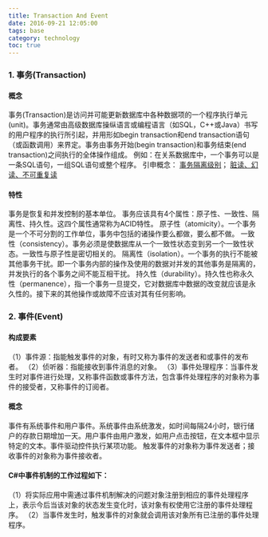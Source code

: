 ```yaml
---
title: Transaction And Event
date: 2016-09-21 12:05:00
tags: base
category: technology
toc: true
---
```

### 1. 事务(Transaction)
#### 概念
事务(Transaction)是访问并可能更新数据库中各种数据项的一个程序执行单元(unit)。事务通常由高级数据库操纵语言或编程语言（如SQL，C++或Java）书写的用户程序的执行所引起，并用形如begin transaction和end transaction语句（或函数调用）来界定。事务由事务开始(begin transaction)和事务结束(end transaction)之间执行的全体操作组成。
例如：在关系数据库中，一个事务可以是一条SQL语句，一组SQL语句或整个程序。
引申概念： [事务隔离级别](http://baike.baidu.com/link?url=fpM8ILJdEiN56LiN-A4SGPj4SACkYbmajnWrisEE-rTjdSIp39jCvOAfx2m2auDHnaFg8OL1mwOKGpv7P6TVSq)； [脏读、幻读、不可重复读](http://zhidao.baidu.com/link?url=ZspEzixPNiHJ1K6DqncQfqrU9cupapGAs5kYOq1jpE2Jwg1cxiazEuVm9sAHYGx4gEgRN56sADS-3AWuPqkyHS6gT3FF3sheOKhW5VgbA3G)
#### 特性
事务是恢复和并发控制的基本单位。
事务应该具有4个属性：原子性、一致性、隔离性、持久性。这四个属性通常称为ACID特性。
原子性（atomicity）。一个事务是一个不可分割的工作单位，事务中包括的诸操作要么都做，要么都不做。
一致性（consistency）。事务必须是使数据库从一个一致性状态变到另一个一致性状态。一致性与原子性是密切相关的。
隔离性（isolation）。一个事务的执行不能被其他事务干扰。即一个事务内部的操作及使用的数据对并发的其他事务是隔离的，并发执行的各个事务之间不能互相干扰。
持久性（durability）。持久性也称永久性（permanence），指一个事务一旦提交，它对数据库中数据的改变就应该是永久性的。接下来的其他操作或故障不应该对其有任何影响。

### 2. 事件(Event)
#### 构成要素
（1）事件源：指能触发事件的对象，有时又称为事件的发送者和或事件的发布者。
（2）侦听器：指能接收到事件消息的对象。
（3）事件处理程序：当事件发生时对事件进行处理，又称事件函数或事件方法，包含事件处理程序的对象称为事件的接受者，又称事件的订阅者。
#### 概念
事件有系统事件和用户事件。系统事件由系统激发，如时间每隔24小时，银行储户的存款日期增加一天。用户事件由用户激发，如用户点击按钮，在文本框中显示特定的文本。事件驱动控件执行某项功能。
触发事件的对象称为事件发送者；接收事件的对象称为事件接收者。
#### C#中事件机制的工作过程如下：
（1）将实际应用中需通过事件机制解决的问题对象注册到相应的事件处理程序上，表示今后当该对象的状态发生变化时，该对象有权使用它注册的事件处理程序。
（2）当事件发生时，触发事件的对象就会调用该对象所有已注册的事件处理程序。

